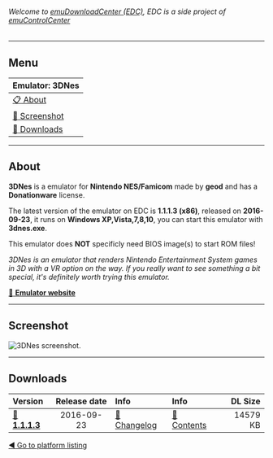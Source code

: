 ###### Welcome to [emuDownloadCenter (EDC)](https://github.com/PhoenixInteractiveNL/emuDownloadCenter/wiki/), EDC is a side project of [emuControlCenter](https://github.com/PhoenixInteractiveNL/emuControlCenter/wiki/)
***
## Menu
| **Emulator: 3DNes** |
|:---------|
| [:clipboard: About](#about) |
| [:sunrise: Screenshot](#screenshot) |
| [:floppy_disk: Downloads](#downloads) |
***
## About
**3DNes** is a emulator for **Nintendo NES/Famicom** made by **geod** and has a **Donationware** license.

The latest version of the emulator on EDC is **1.1.1.3 (x86)**, released on **2016-09-23**, it runs on **Windows XP,Vista,7,8,10**, you can start this emulator with **3dnes.exe**.

This emulator does **NOT** specificly need BIOS image(s) to start ROM files!

_3DNes is an emulator that renders Nintendo Entertainment System games in 3D with a VR option on the way. If you really want to see something a bit special, it's definitely worth trying this emulator._

[:link: **Emulator website**](http://geod.itch.io/3dnes)
***
## Screenshot
![](https://raw.githubusercontent.com/PhoenixInteractiveNL/emuDownloadCenter/master/hooks/3dnes/screen.jpg "3DNes screenshot.")
***
## Downloads
| Version  | Release date  | Info       | Info       | DL Size    |
|:---------|:-------------:|:-----------|:-----------|-----------:|
| [:floppy_disk: **1.1.1.3**](https://github.com/PhoenixInteractiveNL/edc-repo0004/raw/master/3dnes/1.1.1.3.7z) | 2016-09-23 | [:page_facing_up: Changelog](https://github.com/PhoenixInteractiveNL/edc-repo0004/blob/master/3dnes/1.1.1.3_changelog.txt) | [:mag_right: Contents](https://github.com/PhoenixInteractiveNL/edc-repo0004/blob/master/3dnes/1.1.1.3_contents.txt) | 14579 KB |

[:arrow_backward: Go to platform listing](https://github.com/PhoenixInteractiveNL/emuDownloadCenter/wiki/EDC-Platform-List)
